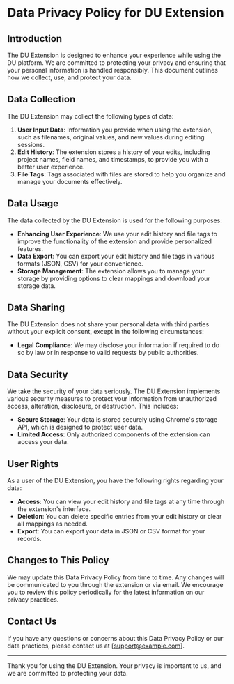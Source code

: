 # Data Privacy Policy for DU Extension

## Introduction

The DU Extension is designed to enhance your experience while using the DU platform. We are committed to protecting your privacy and ensuring that your personal information is handled responsibly. This document outlines how we collect, use, and protect your data.

## Data Collection

The DU Extension may collect the following types of data:

1. **User Input Data**: Information you provide when using the extension, such as filenames, original values, and new values during editing sessions.
2. **Edit History**: The extension stores a history of your edits, including project names, field names, and timestamps, to provide you with a better user experience.
3. **File Tags**: Tags associated with files are stored to help you organize and manage your documents effectively.

## Data Usage

The data collected by the DU Extension is used for the following purposes:

- **Enhancing User Experience**: We use your edit history and file tags to improve the functionality of the extension and provide personalized features.
- **Data Export**: You can export your edit history and file tags in various formats (JSON, CSV) for your convenience.
- **Storage Management**: The extension allows you to manage your storage by providing options to clear mappings and download your storage data.

## Data Sharing

The DU Extension does not share your personal data with third parties without your explicit consent, except in the following circumstances:

- **Legal Compliance**: We may disclose your information if required to do so by law or in response to valid requests by public authorities.

## Data Security

We take the security of your data seriously. The DU Extension implements various security measures to protect your information from unauthorized access, alteration, disclosure, or destruction. This includes:

- **Secure Storage**: Your data is stored securely using Chrome's storage API, which is designed to protect user data.
- **Limited Access**: Only authorized components of the extension can access your data.

## User Rights

As a user of the DU Extension, you have the following rights regarding your data:

- **Access**: You can view your edit history and file tags at any time through the extension's interface.
- **Deletion**: You can delete specific entries from your edit history or clear all mappings as needed.
- **Export**: You can export your data in JSON or CSV format for your records.

## Changes to This Policy

We may update this Data Privacy Policy from time to time. Any changes will be communicated to you through the extension or via email. We encourage you to review this policy periodically for the latest information on our privacy practices.

## Contact Us

If you have any questions or concerns about this Data Privacy Policy or our data practices, please contact us at [support@example.com].

---

Thank you for using the DU Extension. Your privacy is important to us, and we are committed to protecting your data.
